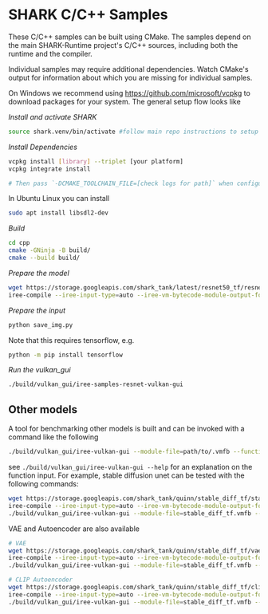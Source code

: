 # SHARK C/C++ Samples

These C/C++ samples can be built using CMake. The samples depend on the main
SHARK-Runtime project's C/C++ sources, including both the runtime and the compiler. 

Individual samples may require additional dependencies. Watch CMake's output
for information about which you are missing for individual samples.

On Windows we recommend using https://github.com/microsoft/vcpkg to download packages for
your system. The general setup flow looks like

*Install and activate SHARK*

```bash
source shark.venv/bin/activate #follow main repo instructions to setup your venv
```

*Install Dependencies*

```bash
vcpkg install [library] --triplet [your platform]
vcpkg integrate install

# Then pass `-DCMAKE_TOOLCHAIN_FILE=[check logs for path]` when configuring CMake
```

In Ubuntu Linux you can install

```bash
sudo apt install libsdl2-dev
```

*Build*
```bash
cd cpp
cmake -GNinja -B build/
cmake --build build/
```

*Prepare the model*
```bash
wget https://storage.googleapis.com/shark_tank/latest/resnet50_tf/resnet50_tf.mlir
iree-compile --iree-input-type=auto --iree-vm-bytecode-module-output-format=flatbuffer-binary --iree-hal-target-backends=vulkan --iree-llvmcpu-embedded-linker-path=`python3 -c 'import sysconfig; print(sysconfig.get_paths()["purelib"])'`/iree/compiler/tools/../_mlir_libs/iree-lld --mlir-print-debuginfo --mlir-print-op-on-diagnostic=false --mlir-pass-pipeline-crash-reproducer=ist/core-reproducer.mlir --iree-llvmcpu-target-cpu-features=host -iree-vulkan-target-triple=rdna2-unknown-linux  resnet50_tf.mlir -o resnet50_tf.vmfb
```
*Prepare the input*

```bash
python save_img.py
```
Note that this requires tensorflow, e.g.
```bash
python -m pip install tensorflow
```

*Run the vulkan_gui*
```bash
./build/vulkan_gui/iree-samples-resnet-vulkan-gui
```

## Other models
A tool for benchmarking other models is built and can be invoked with a command like the following
```bash
./build/vulkan_gui/iree-vulkan-gui --module-file=path/to/.vmfb --function_input=...
```
see `./build/vulkan_gui/iree-vulkan-gui --help` for an explanation on the function input. For example, stable diffusion unet can be tested with the following commands:
```bash
wget https://storage.googleapis.com/shark_tank/quinn/stable_diff_tf/stable_diff_tf.mlir
iree-compile --iree-input-type=auto --iree-vm-bytecode-module-output-format=flatbuffer-binary --iree-hal-target-backends=vulkan --mlir-print-debuginfo --mlir-print-op-on-diagnostic=false --iree-llvmcpu-target-cpu-features=host -iree-vulkan-target-triple=rdna2-unknown-linux  stable_diff_tf.mlir -o stable_diff_tf.vmfb
./build/vulkan_gui/iree-vulkan-gui --module-file=stable_diff_tf.vmfb --function_input=2x4x64x64xf32 --function_input=1xf32 --function_input=2x77x768xf32
```
VAE and Autoencoder are also available
```bash
# VAE
wget https://storage.googleapis.com/shark_tank/quinn/stable_diff_tf/vae_tf/vae.mlir
iree-compile --iree-input-type=auto --iree-vm-bytecode-module-output-format=flatbuffer-binary --iree-hal-target-backends=vulkan --mlir-print-debuginfo --mlir-print-op-on-diagnostic=false --iree-llvmcpu-target-cpu-features=host -iree-vulkan-target-triple=rdna2-unknown-linux  vae.mlir -o vae.vmfb
./build/vulkan_gui/iree-vulkan-gui --module-file=stable_diff_tf.vmfb --function_input=1x4x64x64xf32

# CLIP Autoencoder
wget https://storage.googleapis.com/shark_tank/quinn/stable_diff_tf/clip_tf/clip_autoencoder.mlir
iree-compile --iree-input-type=auto --iree-vm-bytecode-module-output-format=flatbuffer-binary --iree-hal-target-backends=vulkan --mlir-print-debuginfo --mlir-print-op-on-diagnostic=false --iree-llvmcpu-target-cpu-features=host -iree-vulkan-target-triple=rdna2-unknown-linux  clip_autoencoder.mlir -o clip_autoencoder.vmfb
./build/vulkan_gui/iree-vulkan-gui --module-file=stable_diff_tf.vmfb --function_input=1x77xi32 --function_input=1x77xi32
```
